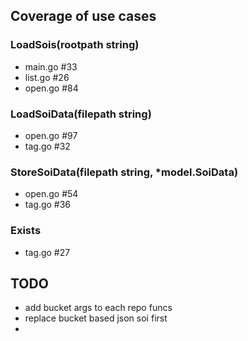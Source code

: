 ## Coverage of use cases
### LoadSois(rootpath string)
- main.go #33
- list.go #26
- open.go #84
### LoadSoiData(filepath string)
- open.go #97
- tag.go #32
### StoreSoiData(filepath string, *model.SoiData)
- open.go #54
- tag.go #36
### Exists
- tag.go #27

## TODO
- add bucket args to each repo funcs
- replace bucket based json soi first
- 
